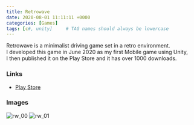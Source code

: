 ```yaml
---
title: Retrowave
date: 2020-08-01 11:11:11 +0000
categories: [Games]
tags: [c#, unity]     # TAG names should always be lowercase
---
```


Retrowave is a minimalist driving game set in a retro environment.\
I developed this game in June 2020 as my first Mobile game using Unity,\
I then published it on the Play Store and it has over 1000 downloads. 

### Links
* [Play Store](https://play.google.com/store/apps/details?id=com.Heartbreaker.Retrowave)

### Images

![rw_00](/media/rw_thumbnail.png)
![rw_01](/media/rw_01.png)